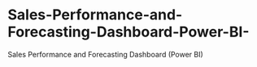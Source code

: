# Sales-Performance-and-Forecasting-Dashboard-Power-BI-
Sales Performance and Forecasting Dashboard (Power BI)
